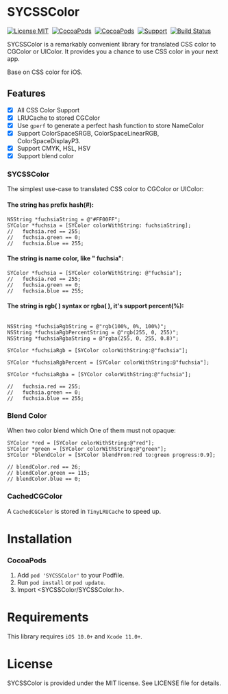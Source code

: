
SYCSSColor
==============

[![License MIT](https://img.shields.io/badge/license-MIT-green.svg?style=flat)](https://raw.githubusercontent.com/wangson1237/SYCSSColor/master/LICENSE)&nbsp;
[![CocoaPods](http://img.shields.io/cocoapods/v/SYCSSColor.svg?style=flat)](http://cocoapods.org/pods/SYCSSColor)&nbsp;
[![CocoaPods](http://img.shields.io/cocoapods/p/SYCSSColor.svg?style=flat)](http://cocoadocs.org/docsets/SYCSSColor)&nbsp;
[![Support](https://img.shields.io/badge/support-iOS10+-blue.svg?style=flat)](https://www.apple.com/nl/ios/)&nbsp;
[![Build Status](https://github.com/wangson1237/SYCSSColor/workflows/build/badge.svg?branch=master)](https://github.com/wangson1237/SYCSSColor/actions?query=workflow%3Abuild)

SYCSSColor is a remarkably convenient  library for translated CSS color to CGColor or UIColor. It provides you a chance to use CSS color in your next app.

Base on CSS color for iOS.

## Features

- [x] All CSS Color Support
- [x] LRUCache to stored CGColor
- [x] Use  `gperf` to  generate a perfect hash function to store NameColor
- [x] Support ColorSpaceSRGB, ColorSpaceLinearRGB, ColorSpaceDisplayP3.
- [x] Support CMYK, HSL, HSV
- [x] Support blend color

### SYCSSColor

The simplest use-case to translated CSS color to CGColor or UIColor:

#### The string has prefix hash(#): 
```oc
NSString *fuchsiaString = @"#FF00FF";
SYColor *fuchsia = [SYColor colorWithString: fuchsiaString];
//   fuchsia.red == 255;
//   fuchsia.green == 0;
//   fuchsia.blue == 255;
```

#### The string is name color, like " fuchsia": 
```oc
SYColor *fuchsia = [SYColor colorWithString: @"fuchsia"];
//   fuchsia.red == 255;
//   fuchsia.green == 0;
//   fuchsia.blue == 255;
```

#### The string is rgb( ) syntax or rgba( ), it's  support percent(%): 
```oc

NSString *fuchsiaRgbString = @"rgb(100%, 0%, 100%)";
NSString *fuchsiaRgbPercentString = @"rgb(255, 0, 255)";
NSString *fuchsiaRgbaString = @"rgba(255, 0, 255, 0.8)";

SYColor *fuchsiaRgb = [SYColor colorWithString:@"fuchsia"];

SYColor *fuchsiaRgbPercent = [SYColor colorWithString:@"fuchsia"];

SYColor *fuchsiaRgba = [SYColor colorWithString:@"fuchsia"];

//   fuchsia.red == 255;
//   fuchsia.green == 0;
//   fuchsia.blue == 255;

```

### Blend Color

When two color blend  which One of them must not opaque:

```oc
SYColor *red = [SYColor colorWithString:@"red"];
SYColor *green = [SYColor colorWithString:@"green"];
SYColor *blendColor = [SYColor blendFrom:red to:green progress:0.9];

// blendColor.red == 26;
// blendColor.green == 115;
// blendColor.blue == 0;
```

### CachedCGColor

A `CachedCGColor` is  stored in `TinyLRUCache` to speed up.





Installation
==============

### CocoaPods

1. Add `pod 'SYCSSColor'` to your Podfile.
2. Run `pod install` or `pod update`.
3. Import \<SYCSSColor/SYCSSColor.h\>.

Requirements
==============
This library requires `iOS 10.0+` and `Xcode 11.0+`.

License
==============
SYCSSColor is provided under the MIT license. See LICENSE file for details.
